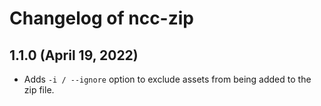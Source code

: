 # Changelog of ncc-zip

## 1.1.0 (April 19, 2022)

- Adds `-i / --ignore` option to exclude assets from being added to the zip file.
